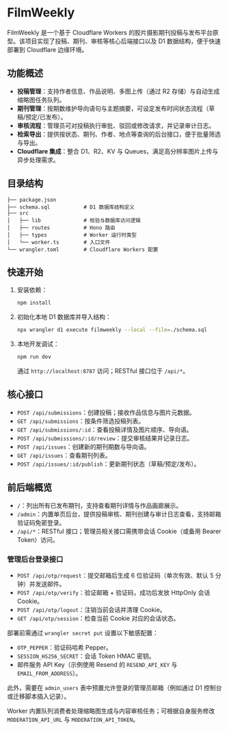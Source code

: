 # FilmWeekly

FilmWeekly 是一个基于 Cloudflare Workers 的胶片摄影期刊投稿与发布平台原型。该项目实现了投稿、期刊、审核等核心后端接口以及 D1 数据结构，便于快速部署到 Cloudflare 边缘环境。

## 功能概述

- **投稿管理**：支持作者信息、作品说明、多图上传（通过 R2 存储）与自动生成缩略图任务队列。
- **期刊管理**：按期数维护导向语句与主题摘要，可设定发布时间状态流程（草稿/预定/已发布）。
- **审核流程**：管理员可对投稿执行审批、驳回或修改请求，并记录审计日志。
- **检索导出**：提供按状态、期刊、作者、地点等查询的后台接口，便于批量筛选与导出。
- **Cloudflare 集成**：整合 D1、R2、KV 与 Queues，满足高分辨率图片上传与异步处理需求。

## 目录结构

```
├── package.json
├── schema.sql           # D1 数据库结构定义
├── src
│   ├── lib              # 校验与数据库访问逻辑
│   ├── routes           # Hono 路由
│   ├── types            # Worker 运行时类型
│   └── worker.ts        # 入口文件
└── wrangler.toml        # Cloudflare Workers 配置
```

## 快速开始

1. 安装依赖：

   ```bash
   npm install
   ```

2. 初始化本地 D1 数据库并导入结构：

   ```bash
   npx wrangler d1 execute filmweekly --local --file=./schema.sql
   ```

3. 本地开发调试：

   ```bash
   npm run dev
   ```

   通过 `http://localhost:8787` 访问；RESTful 接口位于 `/api/*`。

## 核心接口

- `POST /api/submissions`：创建投稿；接收作品信息与图片元数据。
- `GET /api/submissions`：按条件筛选投稿列表。
- `GET /api/submissions/:id`：查看投稿详情及图片顺序、导向语。
- `POST /api/submissions/:id/review`：提交审核结果并记录日志。
- `POST /api/issues`：创建新的期刊期数与导向语。
- `GET /api/issues`：查看期刊列表。
- `POST /api/issues/:id/publish`：更新期刊状态（草稿/预定/发布）。

## 前后端概览

- `/`：列出所有已发布期刊，支持查看期刊详情与作品画廊展示。
- `/admin`：内置单页后台，提供投稿审核、期刊创建与审计日志查看，支持邮箱验证码免密登录。
- `/api/*`：RESTful 接口；管理员相关接口需携带会话 Cookie（或备用 Bearer Token）访问。

### 管理后台登录接口

- `POST /api/otp/request`：提交邮箱后生成 6 位验证码（单次有效、默认 5 分钟）并发送邮件。
- `POST /api/otp/verify`：验证邮箱 + 验证码，成功后发放 HttpOnly 会话 Cookie。
- `POST /api/otp/logout`：注销当前会话并清理 Cookie。
- `GET /api/otp/session`：检查当前 Cookie 对应的会话状态。

部署前需通过 `wrangler secret put` 设置以下敏感配置：

- `OTP_PEPPER`：验证码哈希 Pepper。
- `SESSION_HS256_SECRET`：会话 Token HMAC 密钥。
- 邮件服务 API Key（示例使用 Resend 的 `RESEND_API_KEY` 与 `EMAIL_FROM_ADDRESS`）。

此外，需要在 `admin_users` 表中预置允许登录的管理员邮箱（例如通过 D1 控制台或迁移脚本插入记录）。

Worker 内置队列消费者处理缩略图生成与内容审核任务；可根据自身服务修改 `MODERATION_API_URL` 与 `MODERATION_API_TOKEN`。
